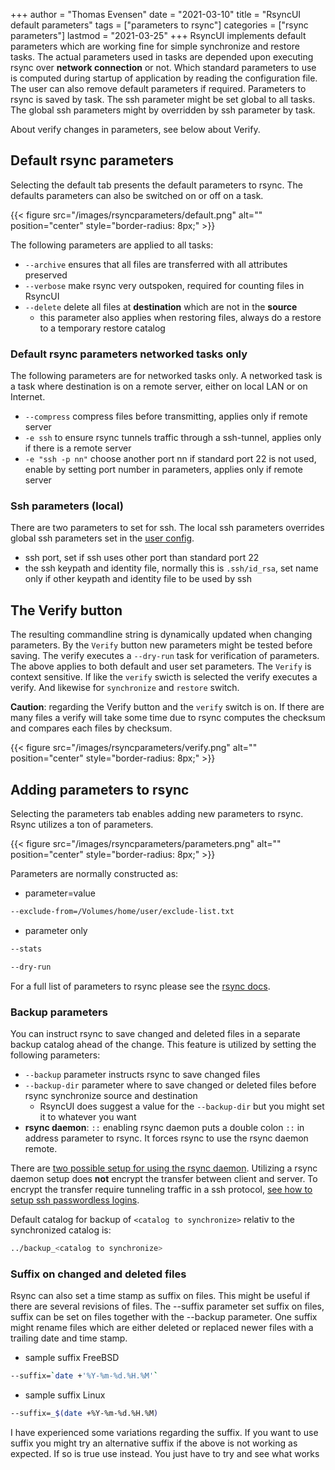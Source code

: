 +++
author = "Thomas Evensen"
date = "2021-03-10"
title =  "RsyncUI default parameters"
tags = ["parameters to rsync"]
categories = ["rsync parameters"]
lastmod = "2021-03-25"
+++
RsyncUI implements default parameters which are working fine for simple synchronize and restore tasks. The actual parameters used in tasks are depended upon executing rsync over **network connection** or not. Which standard parameters to use is computed during startup of application by reading the configuration file. The user can also remove default parameters if required. Parameters to rsync is saved by task.  The ssh parameter might be set global to all tasks. The global ssh parameters might by overridden by ssh parameter by task.

About verify changes in parameters, see below about Verify.

## Default rsync parameters

Selecting the default tab presents the default parameters to rsync. The defaults parameters can also be switched on or off on a task.

{{< figure src="/images/rsyncparameters/default.png" alt="" position="center" style="border-radius: 8px;" >}}

The following parameters are applied to all tasks:

- `--archive` ensures that all files are transferred with all attributes preserved
- `--verbose` make rsync very outspoken, required for counting files in RsyncUI
- `--delete` delete all files at **destination** which are not in the **source**
	- this parameter also applies when restoring files, always do a restore to a temporary restore catalog

### Default rsync parameters networked tasks only

The following parameters are for networked tasks only. A networked task is a task where destination is on a remote server, either on local LAN or on Internet.

- `--compress` compress files before transmitting, applies only if remote server
- `-e ssh` to ensure rsync tunnels traffic through a ssh-tunnel, applies only if there is a remote server
- `-e "ssh -p nn"` choose another port nn if standard port 22 is not used, enable by setting port number in parameters, applies only if remote server

### Ssh parameters (local)

There are two parameters to set for ssh. The local ssh parameters overrides global ssh parameters set in the [user config](/post/sshsettings/).

- ssh port, set if ssh uses other port than standard port 22
- the ssh keypath and identity file, normally this is `.ssh/id_rsa`, set name only if other keypath and identity file to be used by ssh

## The Verify button

The resulting commandline string is dynamically updated when changing parameters. By the `Verify` button new parameters might be tested before saving. The verify executes a `--dry-run` task for verification of parameters. The above applies to both default and user set parameters. The `Verify` is context sensitive. If like the `verify` swicth is selected the verify executes a verify. And likewise for `synchronize` and `restore` switch.

**Caution**: regarding the Verify button and the `verify` switch is on. If there are many files a verify will take some time due to rsync computes the checksum and compares each files by checksum.

{{< figure src="/images/rsyncparameters/verify.png" alt="" position="center" style="border-radius: 8px;" >}}

## Adding parameters to rsync

Selecting the parameters tab enables adding new parameters to rsync.  Rsync utilizes a ton of parameters.

{{< figure src="/images/rsyncparameters/parameters.png" alt="" position="center" style="border-radius: 8px;" >}}

Parameters are normally constructed as:

- parameter=value
```bash
--exclude-from=/Volumes/home/user/exclude-list.txt
```
- parameter only
```bash
--stats
```
```bash
--dry-run
```
For a full list of parameters to rsync please see the [rsync docs](https://download.samba.org/pub/rsync/rsync.html).

### Backup parameters

You can instruct rsync to save changed and deleted files in a separate backup catalog ahead of the change. This feature is utilized by setting the following parameters:

- `--backup` parameter instructs rsync to save changed files
- `--backup-dir` parameter where to save changed or deleted files before rsync synchronize source and destination
	- RsyncUI does suggest a value for the `--backup-dir` but you might set it to whatever you want
- **rsync daemon**: `::` enabling rsync daemon puts a double colon `::` in address parameter to rsync. It forces rsync to use the rsync daemon remote.

There are [two possible setup for using the rsync daemon](/post/rsyncdaemon/). Utilizing a rsync daemon setup does **not** encrypt the transfer between client and server. To encrypt the transfer require tunneling traffic in a ssh protocol, [see how to setup ssh passwordless logins](/post/ssh/).

Default catalog for backup of `<catalog to synchronize>` relativ to the synchronized catalog is:
```bash
../backup_<catalog to synchronize>
```
### Suffix on changed and deleted files

Rsync can also set a time stamp as suffix on files. This might be useful if there are several revisions of files. The --suffix parameter set suffix on files, suffix can be set on files together with the --backup parameter. One suffix might rename files which are either deleted or replaced newer files with a trailing date and time stamp.

- sample suffix FreeBSD
```bash
--suffix=`date +'%Y-%m-%d.%H.%M'`
```
- sample suffix Linux
```bash
--suffix=_$(date +%Y-%m-%d.%H.%M)
```

I have experienced some variations regarding the suffix. If you want to use suffix you might try an alternative suffix if the above is not working as expected. If so is true use  instead. You just have to try and see what works
